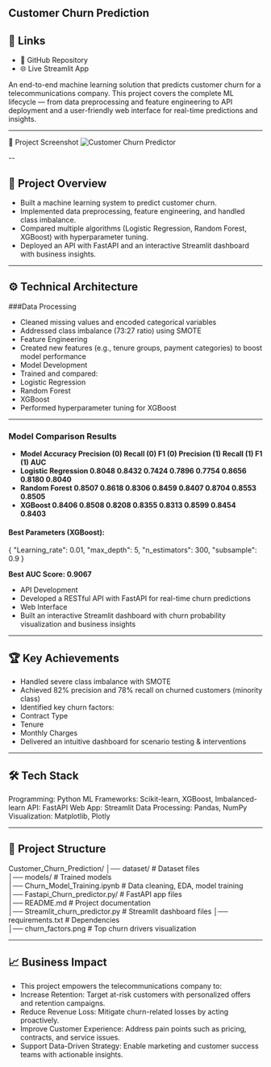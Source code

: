 Customer Churn Prediction
---

## 🔗 Links
- 📘 GitHub Repository
- 🌐 Live Streamlit App

An end-to-end machine learning solution that predicts customer churn for a telecommunications company.
This project covers the complete ML lifecycle — from data preprocessing and feature engineering to API deployment and a user-friendly web interface for real-time predictions and insights.

---

📸 Project Screenshot
![Customer Churn Predictor](https://github.com/FarazTheAnalyst/Data-Scientist-Portfolio/blob/main/TelcoCustomerChurnPredition/streamlit%20fronend.png)

--

## 📌 Project Overview

- Built a machine learning system to predict customer churn.
- Implemented data preprocessing, feature engineering, and handled class imbalance.
- Compared multiple algorithms (Logistic Regression, Random Forest, XGBoost) with hyperparameter tuning.
- Deployed an API with FastAPI and an interactive Streamlit dashboard with business insights.

---

## ⚙️ Technical Architecture

###Data Processing

- Cleaned missing values and encoded categorical variables
- Addressed class imbalance (73:27 ratio) using SMOTE
- Feature Engineering
- Created new features (e.g., tenure groups, payment categories) to boost model performance
- Model Development
- Trained and compared:
- Logistic Regression
- Random Forest
- XGBoost
- Performed hyperparameter tuning for XGBoost

---

### Model Comparison Results

- **Model	Accuracy	Precision (0)	Recall (0)	F1 (0)	Precision (1)	Recall (1)	F1 (1)	AUC**
- **Logistic Regression	0.8048	0.8432	0.7424	0.7896	0.7754	0.8656	0.8180	0.8040**
- **Random Forest	0.8507	0.8618	0.8306	0.8459	0.8407	0.8704	0.8553	0.8505**
- **XGBoost	0.8406	0.8508	0.8208	0.8355	0.8313	0.8599	0.8454	0.8403**



#### Best Parameters (XGBoost):

{
  "Learning_rate": 0.01,
  "max_depth": 5,
  "n_estimators": 300,
  "subsample": 0.9
}



**Best AUC Score: 0.9067**

- API Development
- Developed a RESTful API with FastAPI for real-time churn predictions
- Web Interface
- Built an interactive Streamlit dashboard with churn probability visualization and business insights

---

## 🏆 Key Achievements

- Handled severe class imbalance with SMOTE
- Achieved 82% precision and 78% recall on churned customers (minority class)
- Identified key churn factors:
- Contract Type
- Tenure
- Monthly Charges
- Delivered an intuitive dashboard for scenario testing & interventions


---

## 🛠️ Tech Stack

Programming: Python
ML Frameworks: Scikit-learn, XGBoost, Imbalanced-learn
API: FastAPI
Web App: Streamlit
Data Processing: Pandas, NumPy
Visualization: Matplotlib, Plotly

---

## 📂 Project Structure
Customer_Churn_Prediction/
│── dataset/                           # Dataset files  
│── models/                            # Trained models  
│── Churn_Model_Training.ipynb         # Data cleaning, EDA, model training  
│── Fastapi_Churn_predictor.py/         # FastAPI app files  
│── README.md                          # Project documentation   
│── Streamlit_churn_predictor.py       # Streamlit dashboard files 
│── requirements.txt                   # Dependencies  
│── churn_factors.png                  # Top churn drivers visualization  

---

## 📈 Business Impact

- This project empowers the telecommunications company to:
- Increase Retention: Target at-risk customers with personalized offers and retention campaigns.
- Reduce Revenue Loss: Mitigate churn-related losses by acting proactively.
- Improve Customer Experience: Address pain points such as pricing, contracts, and service issues.
- Support Data-Driven Strategy: Enable marketing and customer success teams with actionable insights.
